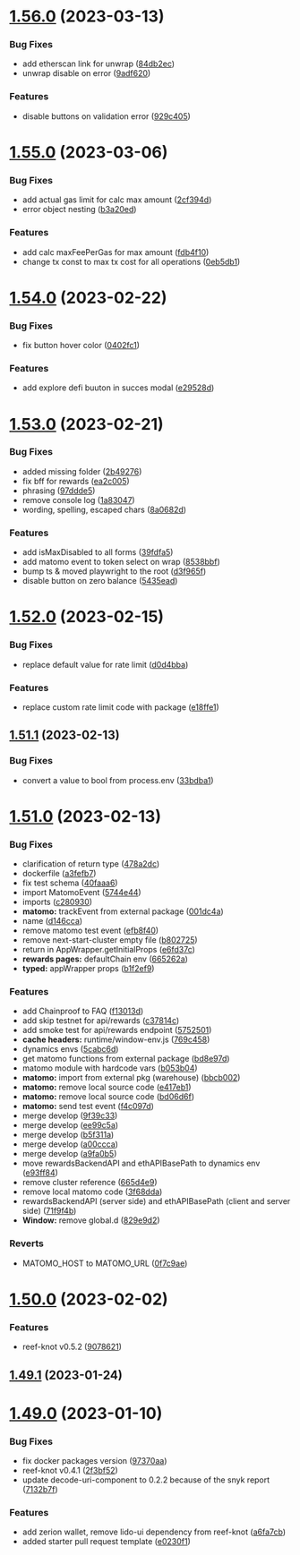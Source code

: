 # [1.56.0](https://github.com/lidofinance/staking-widget-ts/compare/1.55.0...1.56.0) (2023-03-13)


### Bug Fixes

* add etherscan link for unwrap ([84db2ec](https://github.com/lidofinance/staking-widget-ts/commit/84db2eca5fdbf426e3467f1f76be8d0dae6c7eb1))
* unwrap disable on error ([9adf620](https://github.com/lidofinance/staking-widget-ts/commit/9adf6200c59a53c49fbf6106576fe0337b99bfb8))


### Features

* disable buttons on validation error ([929c405](https://github.com/lidofinance/staking-widget-ts/commit/929c4053f15f91d046b326e17c3d71b1a637f34e))



# [1.55.0](https://github.com/lidofinance/staking-widget-ts/compare/1.54.0...1.55.0) (2023-03-06)


### Bug Fixes

* add actual gas limit for calc max amount ([2cf394d](https://github.com/lidofinance/staking-widget-ts/commit/2cf394df58ca6e45b998c96e156e03f8dd276748))
* error object nesting ([b3a20ed](https://github.com/lidofinance/staking-widget-ts/commit/b3a20ed30d5e132195eff7f42d5898e6f1cd9250))


### Features

* add calc maxFeePerGas for max amount ([fdb4f10](https://github.com/lidofinance/staking-widget-ts/commit/fdb4f10d4f2eef9d1be89b85321ec5f916185f49))
* change tx const to max tx cost for all operations ([0eb5db1](https://github.com/lidofinance/staking-widget-ts/commit/0eb5db1259308e21e69a089f5103e186be927e44))



# [1.54.0](https://github.com/lidofinance/staking-widget-ts/compare/1.53.0...1.54.0) (2023-02-22)


### Bug Fixes

* fix button hover color ([0402fc1](https://github.com/lidofinance/staking-widget-ts/commit/0402fc1bd8387b0c211e9315150f8bf15ab4ec0d))


### Features

* add explore defi buuton in succes modal ([e29528d](https://github.com/lidofinance/staking-widget-ts/commit/e29528d346d146b6c4de52d40e14bd1108d1f2f2))



# [1.53.0](https://github.com/lidofinance/staking-widget-ts/compare/1.52.0...1.53.0) (2023-02-21)


### Bug Fixes

* added missing folder ([2b49276](https://github.com/lidofinance/staking-widget-ts/commit/2b4927650a7ad2f35ff9fb8f7ec887d209ec5137))
* fix bff for rewards ([ea2c005](https://github.com/lidofinance/staking-widget-ts/commit/ea2c005686b29d6c8fb55ea9db2bd36bd83618d1))
* phrasing ([97ddde5](https://github.com/lidofinance/staking-widget-ts/commit/97ddde5696f7ba41fca5e2fcdd4329f07405b6f0))
* remove console log ([1a83047](https://github.com/lidofinance/staking-widget-ts/commit/1a83047b54fa590bd5a21b5f8a56e45de774f3c4))
* wording, spelling, escaped chars ([8a0682d](https://github.com/lidofinance/staking-widget-ts/commit/8a0682d56019840663fe4b4ba6dc6506d67f2d5b))


### Features

* add isMaxDisabled to all forms ([39fdfa5](https://github.com/lidofinance/staking-widget-ts/commit/39fdfa5c607f02f036966a2cf0cbd09dfd1c8c8a))
* add matomo event to token select on wrap ([8538bbf](https://github.com/lidofinance/staking-widget-ts/commit/8538bbfaa69ed9baf32d108be6ae5b54c5e80b9d))
* bump ts & moved playwright to the root ([d3f965f](https://github.com/lidofinance/staking-widget-ts/commit/d3f965f3caa071080ad70d20deb42cf1ba6f2360))
* disable button on zero balance ([5435ead](https://github.com/lidofinance/staking-widget-ts/commit/5435ead3eb383bf7cb459af99f7a778e4171c0ae))



# [1.52.0](https://github.com/lidofinance/staking-widget-ts/compare/1.51.1...1.52.0) (2023-02-15)


### Bug Fixes

* replace default value for rate limit ([d0d4bba](https://github.com/lidofinance/staking-widget-ts/commit/d0d4bbaf12cc1faa181e46c72af9062807a9d828))


### Features

* replace custom rate limit code with package ([e18ffe1](https://github.com/lidofinance/staking-widget-ts/commit/e18ffe1e99520e210dfa87378d37cfd84db765b3))



## [1.51.1](https://github.com/lidofinance/staking-widget-ts/compare/1.51.0...1.51.1) (2023-02-13)


### Bug Fixes

* convert a value to bool from process.env ([33bdba1](https://github.com/lidofinance/staking-widget-ts/commit/33bdba111cd97aefb2deee84ee792417ea2a5892))



# [1.51.0](https://github.com/lidofinance/staking-widget-ts/compare/1.50.0...1.51.0) (2023-02-13)


### Bug Fixes

* clarification of return type ([478a2dc](https://github.com/lidofinance/staking-widget-ts/commit/478a2dc258f51ceb3738283774f1b57ae5121304))
* dockerfile ([a3fefb7](https://github.com/lidofinance/staking-widget-ts/commit/a3fefb710601e28e3d88393abefe1940227b7cbe))
* fix test schema ([40faaa6](https://github.com/lidofinance/staking-widget-ts/commit/40faaa644fc1afae3ef17855e37975fcbf26fadd))
* import MatomoEvent ([5744e44](https://github.com/lidofinance/staking-widget-ts/commit/5744e440cfc2a4c823fdfc8ebabb379a5c738c4d))
* imports ([c280930](https://github.com/lidofinance/staking-widget-ts/commit/c28093033b7f521624de2c3292a0d49732d77e37))
* **matomo:** trackEvent from external package ([001dc4a](https://github.com/lidofinance/staking-widget-ts/commit/001dc4af8c06f1e5e5e4e7e1fbd7778f64d167b5))
* name ([d146cca](https://github.com/lidofinance/staking-widget-ts/commit/d146cca1b32fbd3d507b5e33c5f1a4e71a1fd863))
* remove matomo test event ([efb8f40](https://github.com/lidofinance/staking-widget-ts/commit/efb8f407e5213e8eaebd4230dae9e60fc0be9628))
* remove next-start-cluster empty file ([b802725](https://github.com/lidofinance/staking-widget-ts/commit/b80272512ddedf503133132919b039f9715b0890))
* return in AppWrapper.getInitialProps ([e6fd37c](https://github.com/lidofinance/staking-widget-ts/commit/e6fd37c99385ea974fc71f20c44b3130cc77df7f))
* **rewards pages:** defaultChain env ([665262a](https://github.com/lidofinance/staking-widget-ts/commit/665262a3f1249cb7ee4b476ee98d0c1de7ec30ce))
* **typed:** appWrapper props ([b1f2ef9](https://github.com/lidofinance/staking-widget-ts/commit/b1f2ef955d5b1b0112572f2565f3cf93eefea811))


### Features

* add Chainproof to FAQ ([f13013d](https://github.com/lidofinance/staking-widget-ts/commit/f13013d182de75d1625dd3b16f8b9ad1a94a7a27))
* add skip testnet for api/rewards ([c37814c](https://github.com/lidofinance/staking-widget-ts/commit/c37814c11974c49d5683bde3180a1ca86d9ee955))
* add smoke test for api/rewards endpoint ([5752501](https://github.com/lidofinance/staking-widget-ts/commit/575250155097d8ebdab83a969274d0120bf0d712))
* **cache headers:** runtime/window-env.js ([769c458](https://github.com/lidofinance/staking-widget-ts/commit/769c458c4e178bfe69e1b736af137d82a69adfa8))
* dynamics envs ([5cabc6d](https://github.com/lidofinance/staking-widget-ts/commit/5cabc6db906a770a78660de3dd40508ee3d7e334))
* get matomo functions from external package ([bd8e97d](https://github.com/lidofinance/staking-widget-ts/commit/bd8e97df87258e65a2f57c87e5bb8be1d4f977ec))
* matomo module with hardcode vars ([b053b04](https://github.com/lidofinance/staking-widget-ts/commit/b053b04b000d21986c69385f9a172854cd6faaa0))
* **matomo:** import from external pkg (warehouse) ([bbcb002](https://github.com/lidofinance/staking-widget-ts/commit/bbcb0022f01c32aa747ef886148977d991ff9316))
* **matomo:** remove local source code ([e417eb1](https://github.com/lidofinance/staking-widget-ts/commit/e417eb13a18ddee8d1240a79bdaf10acfec2ce37))
* **matomo:** remove local source code ([bd06d6f](https://github.com/lidofinance/staking-widget-ts/commit/bd06d6faf4172bb87c55c18e5833d63db171b6ee))
* **matomo:** send test event ([f4c097d](https://github.com/lidofinance/staking-widget-ts/commit/f4c097de43320c236039c124bed09656d926f1c3))
* merge develop ([9f39c33](https://github.com/lidofinance/staking-widget-ts/commit/9f39c33841601b3c8a082fbbbabce39520206d6a))
* merge develop ([ee99c5a](https://github.com/lidofinance/staking-widget-ts/commit/ee99c5ac0f97e7c71b84b49a62bc976bfac39431))
* merge develop ([b5f311a](https://github.com/lidofinance/staking-widget-ts/commit/b5f311aca4ade8369f6f9b62b1a0f739fc731f95))
* merge develop ([a00ccca](https://github.com/lidofinance/staking-widget-ts/commit/a00ccca880e0aebe41f6874ca2bb3acd0485fddf))
* merge develop ([a9fa0b5](https://github.com/lidofinance/staking-widget-ts/commit/a9fa0b51b7b57429f05200f48403d729eab4d599))
* move rewardsBackendAPI and ethAPIBasePath to dynamics env ([e93ff84](https://github.com/lidofinance/staking-widget-ts/commit/e93ff849d148ba8d247d3f6d2f1ff7acb91d8c58))
* remove cluster reference ([665d4e9](https://github.com/lidofinance/staking-widget-ts/commit/665d4e9890e98482ef4be7d09a8c3ce5a8a291dc))
* remove local matomo code ([3f68dda](https://github.com/lidofinance/staking-widget-ts/commit/3f68ddac436d73e7ab331a572d792730b9b50e33))
* rewardsBackendAPI (server side) and ethAPIBasePath (client and server side) ([71f9f4b](https://github.com/lidofinance/staking-widget-ts/commit/71f9f4b9a15da4cd7325db580580179f8369aa6e))
* **Window:** remove global.d ([829e9d2](https://github.com/lidofinance/staking-widget-ts/commit/829e9d283162e0013927401aca1aadb73e6f87df))


### Reverts

* MATOMO_HOST to MATOMO_URL ([0f7c9ae](https://github.com/lidofinance/staking-widget-ts/commit/0f7c9aed8d501a7ea816f95f695ccbe105269cf2))



# [1.50.0](https://github.com/lidofinance/staking-widget-ts/compare/1.49.1...1.50.0) (2023-02-02)


### Features

* reef-knot v0.5.2 ([9078621](https://github.com/lidofinance/staking-widget-ts/commit/9078621816116e5ba3f3645b87d1fc8788bd96cc))



## [1.49.1](https://github.com/lidofinance/staking-widget-ts/compare/1.49.0...1.49.1) (2023-01-24)



# [1.49.0](https://github.com/lidofinance/staking-widget-ts/compare/1.48.0...1.49.0) (2023-01-10)


### Bug Fixes

* fix docker packages version ([97370aa](https://github.com/lidofinance/staking-widget-ts/commit/97370aa1e2aed014d1fbf83ce0a664f5fee706c6))
* reef-knot v0.4.1 ([2f3bf52](https://github.com/lidofinance/staking-widget-ts/commit/2f3bf5211a23a1f4c836efa589ec8219bff7bab9))
* update decode-uri-component to 0.2.2 because of the snyk report ([7132b7f](https://github.com/lidofinance/staking-widget-ts/commit/7132b7f2ec20e98e2517fc338380b4b0c9504627))


### Features

* add zerion wallet, remove lido-ui dependency from reef-knot ([a6fa7cb](https://github.com/lidofinance/staking-widget-ts/commit/a6fa7cb4b7ac92641ec91939e8a869904e4ea3c1))
* added starter pull request template ([e0230f1](https://github.com/lidofinance/staking-widget-ts/commit/e0230f139e188f587fd4a4c9d1bad85336a81770))



